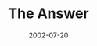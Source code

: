 ---
layout: message
category: message
series: "The Big Picture"
title: "The Answer"
date: 2002-07-20
audio-description: "A brief history of God from beginning to end.  "
audio: ""
audio-title: "The Answer"
audio-duration: ":"
---